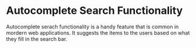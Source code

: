 # Autocomplete Search Functionality

Autocomplete serach functionality is a handy feature that is common in mordern web applications. It suggests the items to the users based on what they fill in the search bar.

